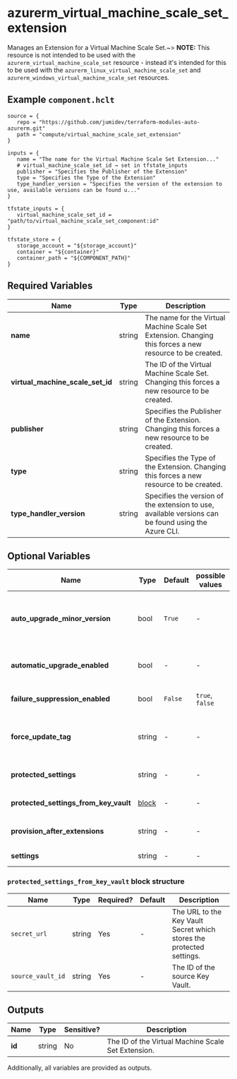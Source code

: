 # azurerm_virtual_machine_scale_set_extension

Manages an Extension for a Virtual Machine Scale Set.~> **NOTE:** This resource is not intended to be used with the `azurerm_virtual_machine_scale_set` resource - instead it's intended for this to be used with the `azurerm_linux_virtual_machine_scale_set` and `azurerm_windows_virtual_machine_scale_set` resources.

## Example `component.hclt`

```hcl
source = {
   repo = "https://github.com/jumidev/terraform-modules-auto-azurerm.git"   
   path = "compute/virtual_machine_scale_set_extension"   
}

inputs = {
   name = "The name for the Virtual Machine Scale Set Extension..."   
   # virtual_machine_scale_set_id → set in tfstate_inputs
   publisher = "Specifies the Publisher of the Extension"   
   type = "Specifies the Type of the Extension"   
   type_handler_version = "Specifies the version of the extension to use, available versions can be found u..."   
}

tfstate_inputs = {
   virtual_machine_scale_set_id = "path/to/virtual_machine_scale_set_component:id"   
}

tfstate_store = {
   storage_account = "${storage_account}"   
   container = "${container}"   
   container_path = "${COMPONENT_PATH}"   
}

```

## Required Variables

| Name | Type |  Description |
| ---- | --------- |  ----------- |
| **name** | string |  The name for the Virtual Machine Scale Set Extension. Changing this forces a new resource to be created. | 
| **virtual_machine_scale_set_id** | string |  The ID of the Virtual Machine Scale Set. Changing this forces a new resource to be created. | 
| **publisher** | string |  Specifies the Publisher of the Extension. Changing this forces a new resource to be created. | 
| **type** | string |  Specifies the Type of the Extension. Changing this forces a new resource to be created. | 
| **type_handler_version** | string |  Specifies the version of the extension to use, available versions can be found using the Azure CLI. | 

## Optional Variables

| Name | Type |  Default  |  possible values |  Description |
| ---- | --------- |  ----------- | ----------- | ----------- |
| **auto_upgrade_minor_version** | bool |  `True`  |  -  |  Should the latest version of the Extension be used at Deployment Time, if one is available? This won't auto-update the extension on existing installation. Defaults to `true`. | 
| **automatic_upgrade_enabled** | bool |  -  |  -  |  Should the Extension be automatically updated whenever the Publisher releases a new version of this VM Extension? | 
| **failure_suppression_enabled** | bool |  `False`  |  `true`, `false`  |  Should failures from the extension be suppressed? Possible values are `true` or `false`. Defaults to `false`. | 
| **force_update_tag** | string |  -  |  -  |  A value which, when different to the previous value can be used to force-run the Extension even if the Extension Configuration hasn't changed. | 
| **protected_settings** | string |  -  |  -  |  A JSON String which specifies Sensitive Settings (such as Passwords) for the Extension. | 
| **protected_settings_from_key_vault** | [block](#protected_settings_from_key_vault-block-structure) |  -  |  -  |  A `protected_settings_from_key_vault` block. | 
| **provision_after_extensions** | string |  -  |  -  |  An ordered list of Extension names which this should be provisioned after. | 
| **settings** | string |  -  |  -  |  A JSON String which specifies Settings for the Extension. | 

### `protected_settings_from_key_vault` block structure

| Name | Type | Required? | Default | Description |
| ---- | ---- | --------- | ------- | ----------- |
| `secret_url` | string | Yes | - | The URL to the Key Vault Secret which stores the protected settings. |
| `source_vault_id` | string | Yes | - | The ID of the source Key Vault. |



## Outputs

| Name | Type | Sensitive? | Description |
| ---- | ---- | --------- | --------- |
| **id** | string | No  | The ID of the Virtual Machine Scale Set Extension. | 

Additionally, all variables are provided as outputs.
